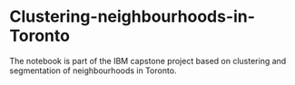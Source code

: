 # Clustering-neighbourhoods-in-Toronto
The notebook is part of the IBM capstone project based on clustering and segmentation of neighbourhoods in Toronto.
